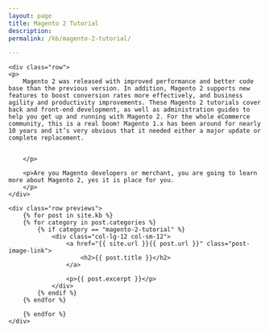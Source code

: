 ```yaml
---
layout: page
title: Magento 2 Tutorial
description: 
permalink: /kb/magento-2-tutorial/

---
```




<div class="container">

	<div class="row">
	<p>
		Magento 2 was released with improved performance and better code base than the previous version. In addition, Magento 2 supports new features to boost conversion rates more effectively, and business agility and productivity improvements. These Magento 2 tutorials cover back and front-end development, as well as administration guides to help you get up and running with Magento 2. For the whole eCommerce community, this is a real boom! Magento 1.x has been around for nearly 10 years and it’s very obvious that it needed either a major update or complete replacement.


		</p>

		<p>Are you Magento developers or merchant, you are going to learn more about Magento 2, yes it is place for you.
		</p>
	</div>
	
	<div class="row previews">
		{% for post in site.kb %}
		{% for category in post.categories %}
			{% if category == "magento-2-tutorial" %}
				<div class="col-lg-12 col-sm-12">
					<a href="{{ site.url }}{{ post.url }}" class="post-image-link">
	                    <h2>{{ post.title }}</h2>
	                </a>

	                <p>{{ post.excerpt }}</p>
				</div>	 
			{% endif %}
		{% endfor %}
		 
		{% endfor %}
	</div>
</div>